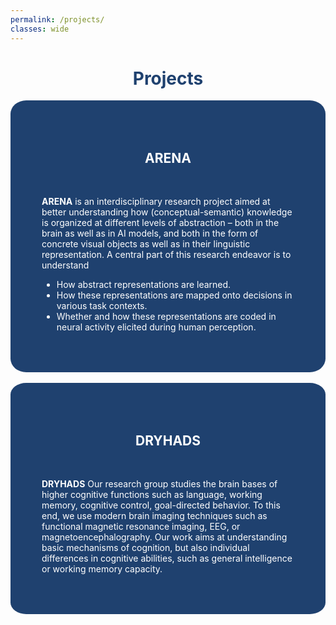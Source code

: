 ```yaml
---
permalink: /projects/
classes: wide
---
```

<style>
#boxcolor {
  background-color: #1F416F ;
  border-radius: 5%;
  padding: 50px;
} 
.white {
  color: white;
}
.centeralign {
  text-align: center;
  color: white;
}
.projname {
    text-align: center;
    font-weight: bold;
    color: white;
}
.projimage{
    display: block;
    margin-left: auto;
    margin-right: auto;
} 
.centeralign2 {
  text-align: center;
  color:#1F416F;
}
</style>
<h1 class="centeralign2"> <b>Projects </b></h1>
<div id="boxcolor">
    <h2 class="projname" >ARENA </h2>
    <br>
    <p class="white">
    <b>ARENA</b> is an interdisciplinary research project aimed at better understanding how (conceptual-semantic) knowledge is organized at different levels of abstraction – both in the brain as well as in AI models, and both in the form of concrete visual objects as well as in their linguistic representation. A central part of this research endeavor is to understand </p> 
    <ul class="white">
    <li>How abstract representations are learned.</li>
    <li>How these representations are mapped onto decisions in various task contexts.</li>
    <li>Whether and how these representations are coded in neural activity elicited during human perception.</li>
    </ul>
</div> 
<br>
<div id="boxcolor">
    <h2 class="projname">DRYHADS </h2>
    <br>
    <p class="white">
    <b>DRYHADS</b> Our research group studies the brain bases of higher cognitive functions such as language, working memory, cognitive control, goal-directed behavior. To this end, we use modern brain imaging techniques such as functional magnetic resonance imaging, EEG, or magnetoencephalography. Our work aims at understanding basic mechanisms of cognition, but also individual differences in cognitive abilities, such as general intelligence or working memory capacity. </p> 
</div> 
